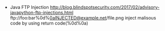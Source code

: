 - Java FTP Injection
  http://blog.blindspotsecurity.com/2017/02/advisory-javapython-ftp-injections.html
   ftp://foo:bar%0d%0aINJECTED@example.net/file.png
     inject malisous code by using return code(%0d%0a)
